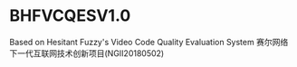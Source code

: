 # BHFVCQESV1.0
Based on Hesitant Fuzzy's Video Code Quality Evaluation System 赛尔网络下一代互联网技术创新项目(NGII20180502)
